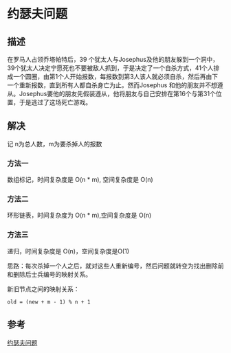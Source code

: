 # 约瑟夫问题

## 描述

在罗马人占领乔塔帕特后，39 个犹太人与Josephus及他的朋友躲到一个洞中，39个犹太人决定宁愿死也不要被敌人抓到，于是决定了一个自杀方式，41个人排成一个圆圈，由第1个人开始报数，每报数到第3人该人就必须自杀，然后再由下一个重新报数，直到所有人都自杀身亡为止。然而Josephus 和他的朋友并不想遵从。Josephus要他的朋友先假装遵从，他将朋友与自己安排在第16个与第31个位置，于是逃过了这场死亡游戏。

## 解决

记 n为总人数，m为要杀掉人的报数

### 方法一

数组标记，时间复杂度是 O(n * m), 空间复杂度是 O(n)

### 方法二

环形链表，时间复杂度为 O(n * m),空间复杂度是 O(n)

### 方法三

递归，时间复杂度是 O(n)，空间复杂度是O(1)

思路：每次杀掉一个人之后，就对这些人重新编号，然后问题就转变为找出删除前和删除后士兵编号的映射关系。

新旧节点之间的映射关系：

    old = (new + m - 1) % n + 1

## 参考

[约瑟夫问题](https://baike.sogou.com/v740381.htm?fromTitle=%E7%BA%A6%E7%91%9F%E5%A4%AB%E9%97%AE%E9%A2%98)